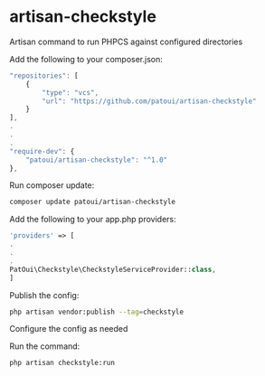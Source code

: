 # artisan-checkstyle
Artisan command to run PHPCS against configured directories

Add the following to your composer.json:

```javascript
"repositories": [
    {
        "type": "vcs",
        "url": "https://github.com/patoui/artisan-checkstyle"
    }
],
.
.
.
"require-dev": {
    "patoui/artisan-checkstyle": "^1.0"
},
```

Run composer update:

``` bash
composer update patoui/artisan-checkstyle
```

Add the following to your app.php providers:

```php
'providers' => [
.
.
.
PatOui\Checkstyle\CheckstyleServiceProvider::class,
]
```

Publish the config:

``` bash
php artisan vendor:publish --tag=checkstyle
```

Configure the config as needed

Run the command:

``` bash
php artisan checkstyle:run
```
